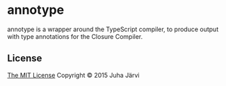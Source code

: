 annotype
========

annotype is a wrapper around the TypeScript compiler, to produce output with type annotations for the Closure Compiler.


License
-------

[The MIT License](https://raw.githubusercontent.com/charto/annotype/develop/LICENSE)
Copyright © 2015 Juha Järvi
